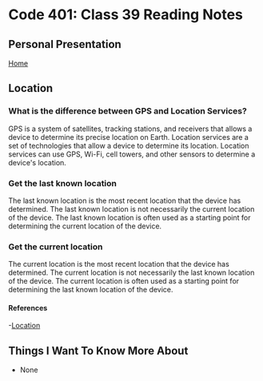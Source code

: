 # Code 401: Class 39 Reading Notes

## Personal Presentation

[Home](https://mtorres6739.github.io/reading-notes/)

## Location

### What is the difference between GPS and Location Services?

GPS is a system of satellites, tracking stations, and receivers that allows a device to determine its precise location on Earth. Location services are a set of technologies that allow a device to determine its location. Location services can use GPS, Wi-Fi, cell towers, and other sensors to determine a device's location.  

### Get the last known location

The last known location is the most recent location that the device has determined. The last known location is not necessarily the current location of the device. The last known location is often used as a starting point for determining the current location of the device.

### Get the current location

The current location is the most recent location that the device has determined. The current location is not necessarily the last known location of the device. The current location is often used as a starting point for determining the last known location of the device.

#### References

-[Location](https://developer.android.com/training/location/retrieve-current)

## Things I Want To Know More About

- None
